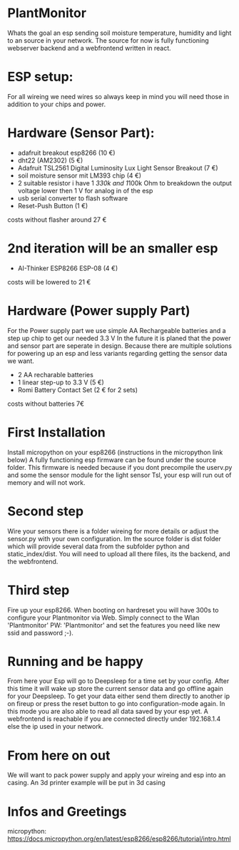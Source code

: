 # PlantMonitor
Whats the goal an esp sending soil moisture temperature, humidity and light to an source in your network.
The source for now is fully functioning webserver backend and a webfrontend written in react.

# ESP setup:
For all wireing we need wires so always keep in mind you will need those in addition to your chips and power. 

# Hardware (Sensor Part):
  - adafruit breakout esp8266  (10 €)
  - dht22 (AM2302) (5 €)
  - Adafruit TSL2561 Digital Luminosity Lux Light Sensor Breakout (7 €)
  - soil moisture sensor mit LM393 chip (4 €)
  - 2 suitable resistor i have 1 *330k and 1*100k Ohm to breakdown the output voltage lower then 1 V for analog in of the esp 
  - usb serial converter to flash software
  - Reset-Push Button (1 €)
 
costs without flasher around 27 € 
 
# 2nd iteration will be an smaller esp
 - AI-Thinker ESP8266 ESP-08 (4 €)

costs will be lowered to 21 €

# Hardware (Power supply Part)
For the Power supply part we use simple AA Rechargeable batteries and a step up chip to get our needed 3.3 V
In the future it is planed that the power and sensor part are seperate in design. Because there are multiple solutions for 
powering up an esp and less variants regarding getting the sensor data we want.
  - 2 AA recharable batteries
  - 1 linear step-up to 3.3 V (5 €)
  - Romi Battery Contact Set (2 € for 2 sets) 
 
costs without batteries 7€
    
    
# First Installation
Install micropython on your esp8266 (instructions in the micropython link below)
A fully functioning esp firmware can be found under the source folder.
This firmware is needed because if you dont precompile the userv.py and some the sensor module for the light sensor Tsl,
your esp will run out of memory and will not work.

# Second step 
Wire your sensors there is a folder wireing for more details or adjust the sensor.py with your own configuration.
Im the source folder is dist folder which will provide several data from the subfolder python and static_index/dist.
You will need to upload all there files, its the backend, and the webfrontend.

# Third step
Fire up your esp8266. When booting on hardreset you will have 300s to configure your
Plantmonitor via Web. Simply connect to the Wlan 'Plantmonitor' PW: 'Plantmonitor' 
and set the features you need like new ssid and password ;-).

# Running and be happy
From here your Esp will go to Deepsleep for a time set by your config. After this time it will wake up store the current 
sensor data and go offline again for your Deepsleep. To get your data either send them directly to another ip on fireup or
press the reset button to go into configuration-mode again. In this mode you are also able to
read all data saved by your esp yet. 
A webfrontend is reachable if you are connected directly under 192.168.1.4 else the ip used in your network.

# From here on out
We will want to pack power supply and apply your wireing and esp into an casing. 
An 3d printer example will be put in 3d casing

# Infos and Greetings
micropython:
https://docs.micropython.org/en/latest/esp8266/esp8266/tutorial/intro.html


